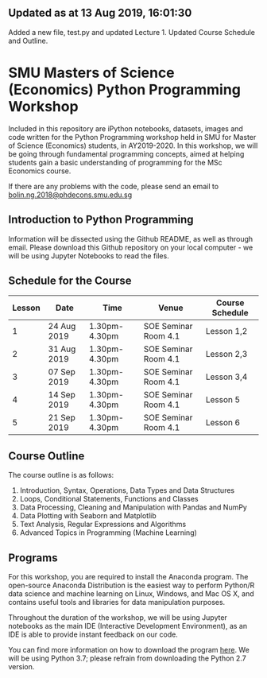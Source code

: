 Updated as at 13 Aug 2019, 16:01:30
---
Added a new file, test.py and updated Lecture 1. Updated Course Schedule and Outline.

# SMU Masters of Science (Economics) Python Programming Workshop
Included in this repository are iPython notebooks, datasets, images and code written for the Python Programming workshop held in SMU for Master of Science (Economics) students, in AY2019-2020. In this workshop, we will be going through fundamental programming concepts, aimed at helping students gain a basic understanding of programming for the MSc Economics course. 

If there are any problems with the code, please send an email to bolin.ng.2018@phdecons.smu.edu.sg

## Introduction to Python Programming
Information will be dissected using the Github README, as well as through email. Please download this Github repository on your local computer - we will be using Jupyter Notebooks to read the files.

## Schedule for the Course
| Lesson  |     Date     |     Time       |       Venue          | Course Schedule |
|---------|--------------|----------------|----------------------|-----------------|
|    1    |  24 Aug 2019 | 1.30pm-4.30pm  | SOE Seminar Room 4.1 |   Lesson 1,2    |
|    2    |  31 Aug 2019 | 1.30pm-4.30pm  | SOE Seminar Room 4.1 |   Lesson 2,3    |
|    3    |  07 Sep 2019 | 1.30pm-4.30pm  | SOE Seminar Room 4.1 |   Lesson 3,4    |
|    4    |  14 Sep 2019 | 1.30pm-4.30pm  | SOE Seminar Room 4.1 |   Lesson 5      |
|    5    |  21 Sep 2019 | 1.30pm-4.30pm  | SOE Seminar Room 4.1 |   Lesson 6      |

## Course Outline
The course outline is as follows:

1. Introduction, Syntax, Operations, Data Types and Data Structures
2. Loops, Conditional Statements, Functions and Classes
3. Data Processing, Cleaning and Manipulation with Pandas and NumPy
4. Data Plotting with Seaborn and Matplotlib
5. Text Analysis, Regular Expressions and Algorithms
6. Advanced Topics in Programming (Machine Learning)

## Programs
For this workshop, you are required to install the Anaconda program. The open-source Anaconda Distribution is the easiest way to perform Python/R data science and machine learning on Linux, Windows, and Mac OS X, and contains useful tools and libraries for data manipulation purposes. 

Throughout the duration of the workshop, we will be using Jupyter notebooks as the main IDE (Interactive Development Environment), as an IDE is able to provide instant feedback on our code.

You can find more information on how to download the program [here](https://docs.anaconda.com/anaconda/install/). We will be using Python 3.7; please refrain from downloading the Python 2.7 version.

